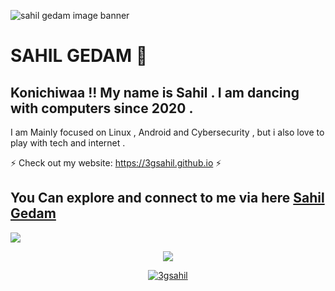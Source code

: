 ![sahil gedam image banner ](https://i.imgur.com/dFhpueU.jpg "sahil")

# SAHIL GEDAM 👋

## Konichiwaa !! My name is Sahil . I am dancing with computers since 2020 .
I am Mainly focused on Linux , Android and Cybersecurity , but i also love to play with tech and internet .

⚡ Check out my website: https://3gsahil.github.io ⚡ 






## You Can explore and connect to me via here [Sahil Gedam](https://3gsahil.github.io)





![](https://github-readme-stats.vercel.app/api?username=3gsahil&count_private=true&show_icons=true)




<p align="center"> <a href="https://github.com/anuraghazra/github-readme-stats"><img src="https://github-readme-stats.vercel.app/api/top-langs/?username=3gsahil&layout=compact" /></a> </p>



<p align="center"> <a href="https://github.com/ryo-ma/github-profile-trophy"><img src="https://github-profile-trophy.vercel.app/?username=3gsahil" alt="3gsahil" /></a> </p>


